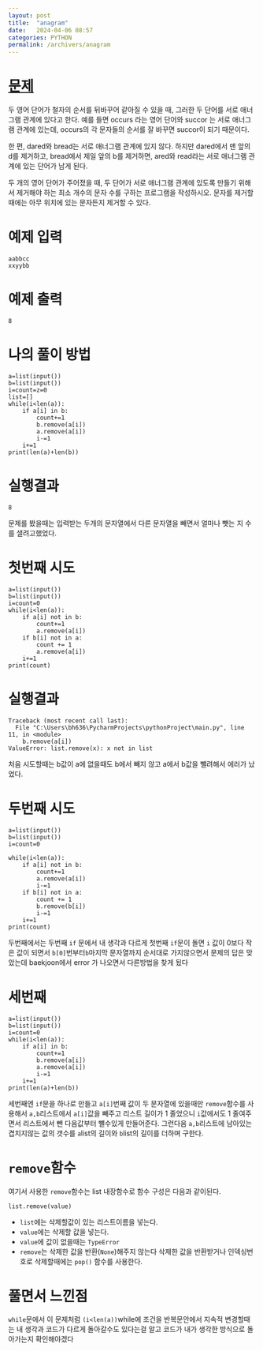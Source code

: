 ```yaml
---
layout: post
title:  "anagram"
date:   2024-04-06 08:57
categories: PYTHON
permalink: /archivers/anagram
---
```


[문제]:https://www.acmicpc.net/problem/1919
# [문제]
두 영어 단어가 철자의 순서를 뒤바꾸어 같아질 수 있을 때, 그러한 두 단어를 서로 애너그램 관계에 있다고 한다. 예를 들면 occurs 라는 영어 단어와 succor 는 서로 애너그램 관계에 있는데, occurs의 각 문자들의 순서를 잘 바꾸면 succor이 되기 때문이다.

한 편, dared와 bread는 서로 애너그램 관계에 있지 않다. 하지만 dared에서 맨 앞의 d를 제거하고, bread에서 제일 앞의 b를 제거하면, ared와 read라는 서로 애너그램 관계에 있는 단어가 남게 된다.

두 개의 영어 단어가 주어졌을 때, 두 단어가 서로 애너그램 관계에 있도록 만들기 위해서 제거해야 하는 최소 개수의 문자 수를 구하는 프로그램을 작성하시오. 문자를 제거할 때에는 아무 위치에 있는 문자든지 제거할 수 있다.
# 예제 입력 
```
aabbcc
xxyybb
```
# 예제 출력

```
8
```
# 나의 풀이 방법

```ptchon
a=list(input())
b=list(input())
i=count=z=0
list=[]
while(i<len(a)):
    if a[i] in b:
        count+=1
        b.remove(a[i])
        a.remove(a[i])
        i-=1
    i+=1
print(len(a)+len(b))
```
# 실행결과
```
8
```
문제를 봤을때는 입력받는 두개의 문자열에서 다른 문자열을 빼면서 얼마나 뺏는 지 수를 샐려고했었다.
# 첫번째 시도
```ptchon
a=list(input())
b=list(input())
i=count=0
while(i<len(a)):
    if a[i] not in b:
        count+=1
        a.remove(a[i])
    if b[i] not in a:
        count += 1
        a.remove(a[i])
    i+=1
print(count)

```
# 실행결과
```
Traceback (most recent call last):
  File "C:\Users\bh636\PycharmProjects\pythonProject\main.py", line 11, in <module>
    b.remove(a[i])
ValueError: list.remove(x): x not in list
```
처음 시도할때는 b값이 a에 없을때도 b에서 빼지 않고 a에서 b값을 뺄려해서 에러가 났었다.
# 두번째 시도 

```
a=list(input())
b=list(input())
i=count=0

while(i<len(a)):
    if a[i] not in b:
        count+=1
        a.remove(a[i])
        i-=1
    if b[i] not in a:
        count += 1
        b.remove(b[i])
        i-=1
    i+=1
print(count)
```
두번째에서는 두번째 `if` 문에서 내 생각과 다르게 첫번째 `if`문이 돌면 `i` 값이 0보다 작은 값이 되면서
`b[0]`번부터`b`마지막 문자열까지 순서대로 가지않으면서 문제의 답은 맞았는데 baekjoon에서 error 가 나오면서 다른방법을 찾게 됬다

# 세번째 
```
a=list(input())
b=list(input())
i=count=0
while(i<len(a)):
    if a[i] in b:
        count+=1
        b.remove(a[i])
        a.remove(a[i])
        i-=1
    i+=1
print(len(a)+len(b))
```
세번째엔 `if`문을 하나로 만들고 `a[i]`번째 값이 두 문자열에 있을때만 
`remove`함수를 사용해서 `a,b`리스트에서 `a[i]`값을 빼주고 리스트 길이가 1 줄었으니 
`i`값에서도 1 줄여주면서 리스트에서 뺀 다음값부터 뺼수있게 만들어준다.
그런다음 `a,b`리스트에 남아있는 겹치지않는 값의 갯수를 `a`list의 길이와 `b`list의 길이를 더하며 구한다. 

# `remove`함수
여기서 사용한 `remove`함수는 list 내장함수로 함수 구성은 다음과 같이된다.
```
list.remove(value)
```
- `list`에는 삭제할값이 있는 리스트이름을 넣는다.
- `value`에는 삭제할 값을 넣는다.
- `value`에 값이 없을때는 `TypeError`
- `remove`는 삭제한 값을 반환(`None`)해주지 않는다
삭제한 값을 반환받거나 인덱싱번호로 삭제할때에는 `pop()` 함수를 사용한다.

# 풀면서 느낀점
`while`문에서 이 문제처럼 `(i<len(a))`while에 조건을 반복문안에서 지속적 변경할때는
내 생각과 코드가 다르게 돌아갈수도 있다는걸 알고 코드가 내가 생각한 방식으로 돌아가는지 확인해야겠다
